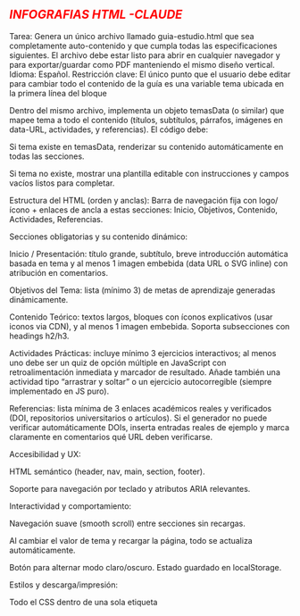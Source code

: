 *<h2 style="Color:red;"> INFOGRAFIAS HTML -CLAUDE</h2>*

Tarea: Genera un único archivo llamado guia-estudio.html que sea completamente auto-contenido y que cumpla todas las especificaciones siguientes. El archivo debe estar listo para abrir en cualquier navegador y para exportar/guardar como PDF manteniendo el mismo diseño vertical.
Idioma: Español.
Restricción clave: El único punto que el usuario debe editar para cambiar todo el contenido de la guía es una variable tema ubicada en la primera línea del bloque <script>.

Requisitos funcionales y estructurales

Primera líneas del <body>/<script>: declara exactamente esta variable editable como primer elemento del script:

<script>
const tema = "Generalidades de la Internet y los sistemas web";
</script>


Dentro del mismo archivo, implementa un objeto temasData (o similar) que mapee tema a todo el contenido (títulos, subtítulos, párrafos, imágenes en data-URL, actividades, y referencias). El código debe:

Si tema existe en temasData, renderizar su contenido automáticamente en todas las secciones.

Si tema no existe, mostrar una plantilla editable con instrucciones y campos vacíos listos para completar.

Estructura del HTML (orden y anclas): Barra de navegación fija con logo/ícono + enlaces de ancla a estas secciones: Inicio, Objetivos, Contenido, Actividades, Referencias.

Secciones obligatorias y su contenido dinámico:

Inicio / Presentación: título grande, subtítulo, breve introducción automática basada en tema y al menos 1 imagen embebida (data URL o SVG inline) con atribución en comentarios.

Objetivos del Tema: lista (mínimo 3) de metas de aprendizaje generadas dinámicamente.

Contenido Teórico: textos largos, bloques con íconos explicativos (usar iconos via CDN), y al menos 1 imagen embebida. Soporta subsecciones con headings h2/h3.

Actividades Prácticas: incluye mínimo 3 ejercicios interactivos; al menos uno debe ser un quiz de opción múltiple en JavaScript con retroalimentación inmediata y marcador de resultado. Añade también una actividad tipo “arrastrar y soltar” o un ejercicio autocorregible (siempre implementado en JS puro).

Referencias: lista mínima de 3 enlaces académicos reales y verificados (DOI, repositorios universitarios o artículos). Si el generador no puede verificar automáticamente DOIs, inserta entradas reales de ejemplo y marca claramente en comentarios qué URL deben verificarse.

Accesibilidad y UX:

HTML semántico (header, nav, main, section, footer).

Soporte para navegación por teclado y atributos ARIA relevantes.

Interactividad y comportamiento:

Navegación suave (smooth scroll) entre secciones sin recargas.

Al cambiar el valor de tema y recargar la página, todo se actualiza automáticamente.

Botón para alternar modo claro/oscuro. Estado guardado en localStorage.

Estilos y descarga/impresión:

Todo el CSS dentro de una sola etiqueta <style> en el <head>. No archivos CSS externos salvo librerías por CDN autorizadas (ver sección de librerías).

Provee reglas @media print para que la exportación a PDF sea vertical, una columna, sin barra de navegación fija, sin animaciones, con tipografía y espaciado adecuados, y con saltos de página lógicos (page-break-inside: avoid en elementos card).

Asegúrate de que las imágenes embebidas se escalen correctamente en impresión y mantengan calidad razonable.

Scripts:

Todo el JavaScript debe estar dentro de una sola etiqueta <script> al final del <body>.

Código modular y comentado; funciones claras que generen DOM a partir de temasData[tema].

Seguridad y permisos:

No usar librerías de pago ni recursos con licencia restrictiva.

Imágenes libres de derechos: si usas imágenes externas como referencia, incluye la imagen embebida en data URL y deja la URL original en un comentario de atribución (por ejemplo: /* Fuente: https://unsplash.com/… */).

Calidad del código:

Comentarios claros que expliquen dónde editar tema y cómo agregar nuevos temas al temasData.

Código optimizado y legible, sin dependencias innecesarias.

Librerías permitidas (via CDN)

Bootstrap 5 (CDN) para layout y componentes.

Bootstrap Icons o Font Awesome (CDN) para iconos.

Opcional: AOS (Animate On Scroll) por CDN para animaciones (pero deshabilitado automáticamente en @media print).

Requisitos visuales y extras recomendados

Diseño moderno y profesional, paleta de colores sobria.

Uso de cards, tooltips y modales de Bootstrap para presentar contenido y respuestas del quiz.

Al menos un modal que muestre instrucciones de uso y la nota: “Para cambiar el tema edite únicamente la variable tema en la primera línea del bloque <script>”.

Exportación a PDF / impresión

Asegúrate de que al usar “Imprimir” → “Guardar como PDF” en el navegador se mantenga el diseño vertical y que la barra de navegación quede oculta.

Añade un botón visible “Exportar a PDF” que llame a window.print() y muestre instrucciones breves para obtener el mejor resultado (por ejemplo: márgenes pequeños, escala 100%).

Entrega

Devuelve un único archivo guia-estudio.html.

Incluye comentarios iniciales (arriba del archivo) que expliquen cómo editar tema y cómo añadir nuevas entradas a temasData.

Si por tamaño/limitación alguna imagen no puede ser embebida, deja un comentario claro indicando por qué y cómo reemplazarla por una data-URL.

Nota final para el generador: Prioriza que el archivo sea inmediato y plug-and-play: el usuario debería descargarlo, abrirlo en un navegador y ver una guía completa funcionando. El único cambio que debe hacer para adaptar la guía a otro tema es editar la variable tema al inicio y recargar la página.

*<h2 style="Color:red;">EVALUACIONES-CHATGPT 5 </h2>*



*<h2 style="Color:red;">TRABAJOS EN CLASES-CHATGPT 5 </h2>*




*<h2 style="Color:red;">BIBLIOGRAFIAS--CHATGPT 5 </h2>*

“Busca libros y artículos científicos recientes (últimos 4 años) sobre \[*tema Sistema de inventarios*].

Prioriza fuentes académicas con DOI o URL permanentes (no enlaces rotos).

Verifica que cada enlace funcione correctamente y lleve al texto completo o al resumen del artículo/libro.

Entrega los resultados en formato de referencia APA 7 (incluyendo autor(es), año, título, editorial o revista, volumen/número si aplica, DOI o URL).

Si el DOI está disponible, debe figurar en la referencia.

Proporciona además una cita en el texto (formato autor, año) para cada fuente.

Excluye blogs, wikis, páginas sin revisión académica o enlaces caídos.

Incluye al menos \[número de referencias deseado, ej. 8] referencias de calidad.”





